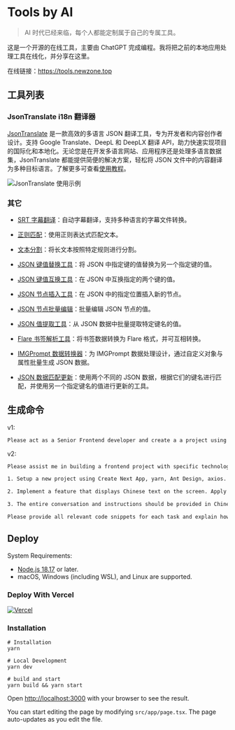 # Tools by AI

> AI 时代已经来临，每个人都能定制属于自己的专属工具。

这是一个开源的在线工具，主要由 ChatGPT 完成编程。我将把之前的本地应用处理工具在线化，并分享在这里。

在线链接：<https://tools.newzone.top>

## 工具列表

### JsonTranslate i18n 翻译器

[JsonTranslate](https://tools.newzone.top/json-translate) 是一款高效的多语言 JSON 翻译工具，专为开发者和内容创作者设计。支持 Google Translate、DeepL 和 DeepLX 翻译 API，助力快速实现项目的国际化和本地化。无论您是在开发多语言网站、应用程序还是处理多语言数据集，JsonTranslate 都能提供简便的解决方案，轻松将 JSON 文件中的内容翻译为多种目标语言。了解更多可查看[使用教程](https://newzone.top/apps/devdocs/json-translate.html)。

![](https://img.newzone.top/2023-12-18-16-09-04.gif?imageMogr2/format/webp "JsonTranslate 使用示例")

### 其它

- [SRT 字幕翻译](https://tools.newzone.top/subtitle-translator)：自动字幕翻译，支持多种语言的字幕文件转换。

- [正则匹配](https://tools.newzone.top/regex-matcher)：使用正则表达式匹配文本。

- [文本分割](https://tools.newzone.top/text-splitter)：将长文本按照特定规则进行分割。

- [JSON 键值替换工具](https://tools.newzone.top/json-value-transformer)：将 JSON 中指定键的值替换为另一个指定键的值。

- [JSON 键值互换工具](https://tools.newzone.top/json-value-swapper)：在 JSON 中互换指定的两个键的值。

- [JSON 节点插入工具](https://tools.newzone.top/json-node-inserter)：在 JSON 中的指定位置插入新的节点。

- [JSON 节点批量编辑](https://tools.newzone.top/json-node-edit)：批量编辑 JSON 节点的值。

- [JSON 值提取工具](https://tools.newzone.top/json-value-extractor)：从 JSON 数据中批量提取特定键名的值。

- [Flare 书签解析工具](https://tools.newzone.top/data-parser/flare)：将书签数据转换为 Flare 格式，并可互相转换。

- [IMGPrompt 数据转换器](https://tools.newzone.top/data-parser/img-prompt)：为 IMGPrompt 数据处理设计，通过自定义对象与属性批量生成 JSON 数据。

- [JSON 数据匹配更新](https://tools.newzone.top/json-match-update)：使用两个不同的 JSON 数据，根据它们的键名进行匹配，并使用另一个指定键名的值进行更新的工具。

## 生成命令

v1:

```bash
Please act as a Senior Frontend developer and create a a project using Create Next App, yarn, Ant Design, axios. In this project, implement a feature that displays Chinese text on the screen. Apply styling using Ant Design. Please provide all relevant code snippets for each task and explain how they work. Your first task is [项目要求]
```

v2:

```bash
Please assist me in building a frontend project with specific technologies and features. Your expertise as a Senior Frontend Developer will be appreciated. Here are the detailed tasks:

1. Setup a new project using Create Next App, yarn, Ant Design, axios.

2. Implement a feature that displays Chinese text on the screen. Apply styling using Ant Design.

3. The entire conversation and instructions should be provided in Chinese.

Please provide all relevant code snippets for each task and explain how they work. Your first task is [项目要求]
```

## Deploy

System Requirements:

- [Node.js 18.17](https://nodejs.org/) or later.
- macOS, Windows (including WSL), and Linux are supported.

### Deploy With Vercel

[![Vercel](https://vercel.com/button)](https://vercel.com/new/clone?repository-url=https%3A%2F%2Fgithub.com%2Frockbenben%2Ftools-by-ai%2Ftree%2Fmain)

### Installation

```shell
# Installation
yarn

# Local Development
yarn dev

# build and start
yarn build && yarn start
```

Open [http://localhost:3000](http://localhost:3000) with your browser to see the result.

You can start editing the page by modifying `src/app/page.tsx`. The page auto-updates as you edit the file.
